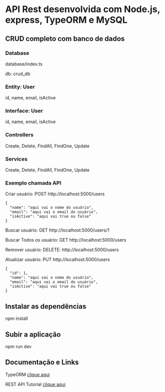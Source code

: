 # API Rest desenvolvida com Node.js, express, TypeORM e MySQL

## CRUD completo com banco de dados

### Database

database/index.ts

db: crud_db

### Entity: User

id, name, email, isActive

### Interface: User

id, name, email, isActive

### Controllers

Create, Delete, FindAll, FindOne, Update

### Services

Create, Delete, FindAll, FindOne, Update

### Exemplo chamada API

Criar usuário: POST http://localhost:5000/users
```
{
  "name": "aqui vai o nome do usuário",
  "email": "aqui vai o email do usuário",
  "isActive": "aqui vai true ou false"
}
```
Buscar usuário: GET http://localhost:5000/users/1

Buscar Todos os usuário: GET http://localhost:5000/users

Remover usuário: DELETE: http://localhost:5000/users

Atualizar usuário: PUT http://localhost:5000/users
```
{
  "id": 1,
  "name": "aqui vai o nome do usuário",
  "email": "aqui vai o email do usuário",
  "isActive": "aqui vai true ou false"
}
```
## Instalar as dependências

npm install

## Subir a aplicação

npm run dev

## Documentação e Links 

TypeORM
[clique aqui](https://typeorm.io/readme#step-by-step-guide)

REST API Tutorial
[clique aqui](https://www.restapitutorial.com/lessons/httpmethods.html)
